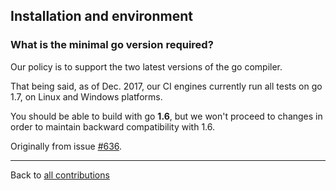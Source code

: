 <!-- Questions about install, setup and dependencies -->

## Installation and environment

### What is the minimal go version required?
Our policy is to support the two latest versions of the go compiler.

That being said, as of Dec. 2017, our CI engines currently run all tests on go 1.7, on Linux and Windows platforms.

You should be able to build with go **1.6**, but we won't proceed to changes in order to maintain backward compatibility with 1.6.

Originally from issue [#636](https://github.com/protodev-site/go-swagger/issues/636).

<!-- Obsolete stuff : should be resourceful FAQ, though: TODO
### Swagger installation issues
_Use-Case_: I've installed go-swagger using brew ... (story goes on)
Originally from issue [#554](https://github.com/protodev-site/go-swagger/issues/554).

### What is the proper way to vendor go-swagger?
Originally from issue [#730](https://github.com/protodev-site/go-swagger/issues/730).
-->

-------------

Back to [all contributions](README.md#all-contributed-questions)
